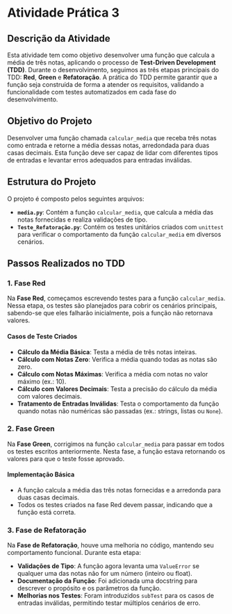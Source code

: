 # Atividade Prática 3

## Descrição da Atividade

Esta atividade tem como objetivo desenvolver uma função que calcula a média de três notas, aplicando o processo de **Test-Driven Development (TDD)**. Durante o desenvolvimento, seguimos as três etapas principais do TDD: **Red**, **Green** e **Refatoração**. A prática do TDD permite garantir que a função seja construída de forma a atender os requisitos, validando a funcionalidade com testes automatizados em cada fase do desenvolvimento.

## Objetivo do Projeto

Desenvolver uma função chamada `calcular_media` que receba três notas como entrada e retorne a média dessas notas, arredondada para duas casas decimais. Esta função deve ser capaz de lidar com diferentes tipos de entradas e levantar erros adequados para entradas inválidas.

## Estrutura do Projeto

O projeto é composto pelos seguintes arquivos:

- **`media.py`**: Contém a função `calcular_media`, que calcula a média das notas fornecidas e realiza validações de tipo.
- **`Teste_Refatoração.py`**: Contém os testes unitários criados com `unittest` para verificar o comportamento da função `calcular_media` em diversos cenários.

## Passos Realizados no TDD

### 1. Fase Red
Na **Fase Red**, começamos escrevendo testes para a função `calcular_media`. Nessa etapa, os testes são planejados para cobrir os cenários principais, sabendo-se que eles falharão inicialmente, pois a função não retornava valores.

#### Casos de Teste Criados
- **Cálculo da Média Básica**: Testa a média de três notas inteiras.
- **Cálculo com Notas Zero**: Verifica a média quando todas as notas são zero.
- **Cálculo com Notas Máximas**: Verifica a média com notas no valor máximo (ex.: 10).
- **Cálculo com Valores Decimais**: Testa a precisão do cálculo da média com valores decimais.
- **Tratamento de Entradas Inválidas**: Testa o comportamento da função quando notas não numéricas são passadas (ex.: strings, listas ou `None`).

### 2. Fase Green
Na **Fase Green**, corrigimos na função `calcular_media` para passar em todos os testes escritos anteriormente. Nesta fase, a função estava retornando os valores para que o teste fosse aprovado.

#### Implementação Básica
- A função calcula a média das três notas fornecidas e a arredonda para duas casas decimais.
- Todos os testes criados na fase Red devem passar, indicando que a função está correta.

### 3. Fase de Refatoração
Na **Fase de Refatoração**, houve uma melhoria no código, mantendo seu comportamento funcional. Durante esta etapa:
- **Validações de Tipo**: A função agora levanta uma `ValueError` se qualquer uma das notas não for um número (inteiro ou float).
- **Documentação da Função**: Foi adicionada uma docstring para descrever o propósito e os parâmetros da função.
- **Melhorias nos Testes**: Foram introduzidos `subTest` para os casos de entradas inválidas, permitindo testar múltiplos cenários de erro.
 

